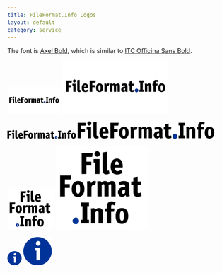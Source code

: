 ```yaml
---
title: FileFormat.Info Logos
layout: default
category: service
---
```


The font is [Axel Bold](https://www.fontshop.com/fonts/downloads/fontshop_ag/axel_bold_ot/), which is similar to [ITC Officina Sans Bold](http://www.myfonts.com/fonts/itc/officina-sans/std-bold/?refby=hackerlogos).

![120x60 fileformatinfo logo](fileformatinfo-120x60.png) ![120x60 fileformatinfo logo](fileformatinfo-ar21.svg)

![horizontal fileformatinfo logo](fileformatinfo-horizontal.png) ![horizontal fileformatinfo logo](fileformatinfo-horizontal.svg)

![vertical fileformatinfo logo](fileformatinfo-vertical.png) ![vertical fileformatinfo logo](fileformatinfo-vertical.svg)

![fileformatinfo icon](fileformatinfo-32.png) ![fileformatinfo icon](fileformatinfo-icon.svg)
